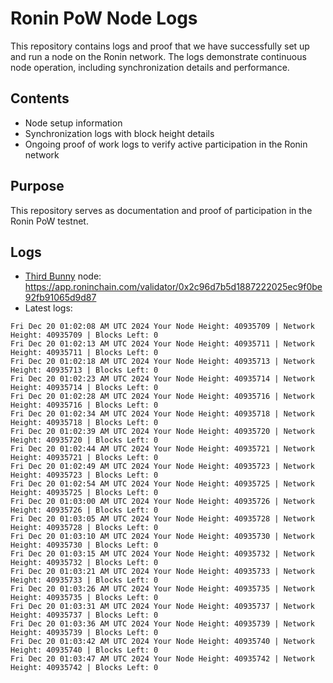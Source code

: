 # Ronin PoW Node Logs

This repository contains logs and proof that we have successfully set up and run a node on the Ronin network. The logs demonstrate continuous node operation, including synchronization details and performance.

## Contents

- Node setup information
- Synchronization logs with block height details
- Ongoing proof of work logs to verify active participation in the Ronin network

## Purpose

This repository serves as documentation and proof of participation in the Ronin PoW testnet.

## Logs

- [Third Bunny](https://thirdbunny.xyz/) node: https://app.roninchain.com/validator/0x2c96d7b5d1887222025ec9f0be92fb91065d9d87
- Latest logs:
```
Fri Dec 20 01:02:08 AM UTC 2024 Your Node Height: 40935709 | Network Height: 40935709 | Blocks Left: 0
Fri Dec 20 01:02:13 AM UTC 2024 Your Node Height: 40935711 | Network Height: 40935711 | Blocks Left: 0
Fri Dec 20 01:02:18 AM UTC 2024 Your Node Height: 40935713 | Network Height: 40935713 | Blocks Left: 0
Fri Dec 20 01:02:23 AM UTC 2024 Your Node Height: 40935714 | Network Height: 40935714 | Blocks Left: 0
Fri Dec 20 01:02:28 AM UTC 2024 Your Node Height: 40935716 | Network Height: 40935716 | Blocks Left: 0
Fri Dec 20 01:02:34 AM UTC 2024 Your Node Height: 40935718 | Network Height: 40935718 | Blocks Left: 0
Fri Dec 20 01:02:39 AM UTC 2024 Your Node Height: 40935720 | Network Height: 40935720 | Blocks Left: 0
Fri Dec 20 01:02:44 AM UTC 2024 Your Node Height: 40935721 | Network Height: 40935721 | Blocks Left: 0
Fri Dec 20 01:02:49 AM UTC 2024 Your Node Height: 40935723 | Network Height: 40935723 | Blocks Left: 0
Fri Dec 20 01:02:54 AM UTC 2024 Your Node Height: 40935725 | Network Height: 40935725 | Blocks Left: 0
Fri Dec 20 01:03:00 AM UTC 2024 Your Node Height: 40935726 | Network Height: 40935726 | Blocks Left: 0
Fri Dec 20 01:03:05 AM UTC 2024 Your Node Height: 40935728 | Network Height: 40935728 | Blocks Left: 0
Fri Dec 20 01:03:10 AM UTC 2024 Your Node Height: 40935730 | Network Height: 40935730 | Blocks Left: 0
Fri Dec 20 01:03:15 AM UTC 2024 Your Node Height: 40935732 | Network Height: 40935732 | Blocks Left: 0
Fri Dec 20 01:03:21 AM UTC 2024 Your Node Height: 40935733 | Network Height: 40935733 | Blocks Left: 0
Fri Dec 20 01:03:26 AM UTC 2024 Your Node Height: 40935735 | Network Height: 40935735 | Blocks Left: 0
Fri Dec 20 01:03:31 AM UTC 2024 Your Node Height: 40935737 | Network Height: 40935737 | Blocks Left: 0
Fri Dec 20 01:03:36 AM UTC 2024 Your Node Height: 40935739 | Network Height: 40935739 | Blocks Left: 0
Fri Dec 20 01:03:42 AM UTC 2024 Your Node Height: 40935740 | Network Height: 40935740 | Blocks Left: 0
Fri Dec 20 01:03:47 AM UTC 2024 Your Node Height: 40935742 | Network Height: 40935742 | Blocks Left: 0
```
